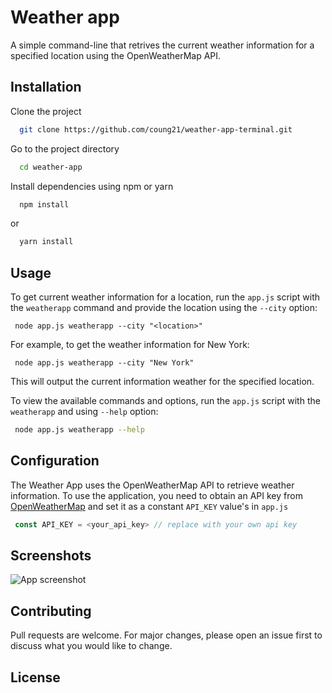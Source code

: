 
# Weather app

A simple command-line that retrives the current weather information for a specified location using the OpenWeatherMap API.


## Installation

Clone the project

```bash
  git clone https://github.com/coung21/weather-app-terminal.git
```

Go to the project directory

```bash
  cd weather-app
```

Install dependencies using npm or yarn

```bash
  npm install
```

or

```bash
  yarn install
```



## Usage

To get current weather information for a location, run the `app.js` script with the `weatherapp` command and provide the location using the `--city` option:
```arduino
 node app.js weatherapp --city "<location>"
```
For example, to get the weather information for New York:
```arduino
 node app.js weatherapp --city "New York"
```
This will output the current information weather for the specified location.

To view the available commands and options, run the `app.js` script with the `weatherapp` and using `--help` option:

```bash
 node app.js weatherapp --help
```




## Configuration

The Weather App uses the OpenWeatherMap API to retrieve weather information. To use the application, you need to obtain an API key from [OpenWeatherMap](https://openweathermap.org/) and set it as a constant `API_KEY` value's in `app.js`

```javascript
 const API_KEY = <your_api_key> // replace with your own api key
 ```




## Screenshots

![App screenshot](https://user-images.githubusercontent.com/120638231/229171619-66c960bc-1bf9-4d8d-86e2-68eeba6779a7.png)




## Contributing

Pull requests are welcome. For major changes, please open an issue first to discuss what you would like to change.


## License



